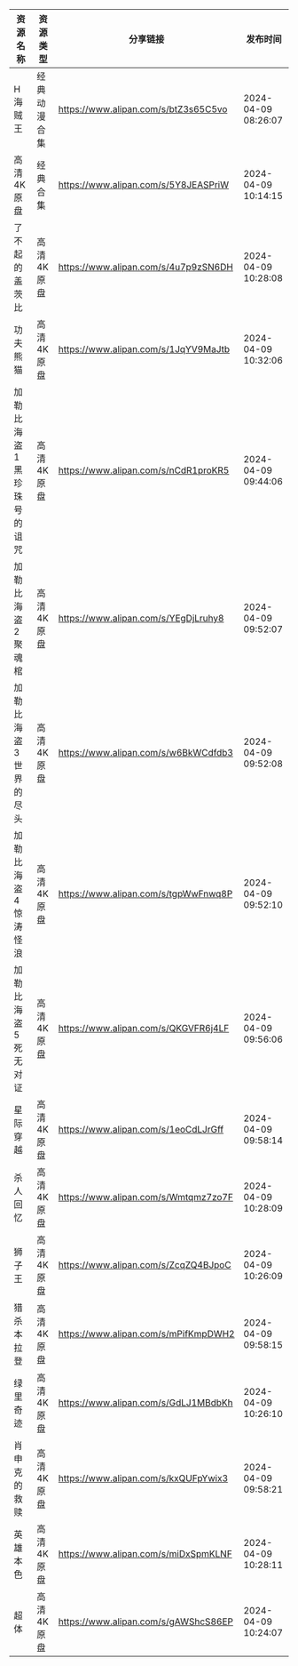 | 资源名称          | 资源类型   | 分享链接                                 | 发布时间                |
| ------------- | ------ | ------------------------------------ | ------------------- |
| H海贼王          | 经典动漫合集 | https://www.alipan.com/s/btZ3s65C5vo | 2024-04-09 08:26:07 |
| 高清4K原盘        | 经典合集   | https://www.alipan.com/s/5Y8JEASPriW | 2024-04-09 10:14:15 |
| 了不起的盖茨比       | 高清4K原盘 | https://www.alipan.com/s/4u7p9zSN6DH | 2024-04-09 10:28:08 |
| 功夫熊猫          | 高清4K原盘 | https://www.alipan.com/s/1JqYV9MaJtb | 2024-04-09 10:32:06 |
| 加勒比海盗1黑珍珠号的诅咒 | 高清4K原盘 | https://www.alipan.com/s/nCdR1proKR5 | 2024-04-09 09:44:06 |
| 加勒比海盗2聚魂棺     | 高清4K原盘 | https://www.alipan.com/s/YEgDjLruhy8 | 2024-04-09 09:52:07 |
| 加勒比海盗3世界的尽头   | 高清4K原盘 | https://www.alipan.com/s/w6BkWCdfdb3 | 2024-04-09 09:52:08 |
| 加勒比海盗4惊涛怪浪    | 高清4K原盘 | https://www.alipan.com/s/tgpWwFnwq8P | 2024-04-09 09:52:10 |
| 加勒比海盗5死无对证    | 高清4K原盘 | https://www.alipan.com/s/QKGVFR6j4LF | 2024-04-09 09:56:06 |
| 星际穿越          | 高清4K原盘 | https://www.alipan.com/s/1eoCdLJrGff | 2024-04-09 09:58:14 |
| 杀人回忆          | 高清4K原盘 | https://www.alipan.com/s/Wmtqmz7zo7F | 2024-04-09 10:28:09 |
| 狮子王           | 高清4K原盘 | https://www.alipan.com/s/ZcqZQ4BJpoC | 2024-04-09 10:26:09 |
| 猎杀本拉登         | 高清4K原盘 | https://www.alipan.com/s/mPifKmpDWH2 | 2024-04-09 09:58:15 |
| 绿里奇迹          | 高清4K原盘 | https://www.alipan.com/s/GdLJ1MBdbKh | 2024-04-09 10:26:10 |
| 肖申克的救赎        | 高清4K原盘 | https://www.alipan.com/s/kxQUFpYwix3 | 2024-04-09 09:58:21 |
| 英雄本色          | 高清4K原盘 | https://www.alipan.com/s/miDxSpmKLNF | 2024-04-09 10:28:11 |
| 超体            | 高清4K原盘 | https://www.alipan.com/s/gAWShcS86EP | 2024-04-09 10:24:07 |
